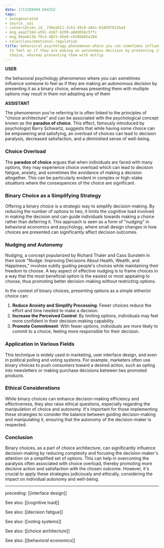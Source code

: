 ```yaml
---
date: 1713109494.664252
tags:
- autogenerated
- source__oai
- conversation_id__736ea511-3cb1-49c8-a8a1-818507021ba4
- msg_aaa2716d-e55c-4167-b299-a0dd656c5ffc
- msg_04ae813b-79cd-4821-95e0-c639b685a204
- colorclass/emotional-regulation
title: behavioral psychology phenomenon where you can sometimes influence someone
  to feel as if they are making an autonomous decision by presenting it as a binary
  choice, whereas presenting them with multip
---
```


**USER**

the behavioral psychology phenomenon where you can sometimes influence someone to feel as if they are making an autonomous decision by presenting it as a binary choice, whereas presenting them with multiple options may result in them not adopting any of them


**ASSISTANT**

The phenomenon you're referring to is often linked to the principles of "choice architecture" and can be associated with the psychological concept known as the **paradox of choice**. This effect, famously introduced by psychologist Barry Schwartz, suggests that while having some choice can be empowering and satisfying, an overload of choices can lead to decision paralysis, decreased satisfaction, and a diminished sense of well-being.

### Choice Overload

The **paradox of choice** argues that when individuals are faced with many options, they may experience choice overload which can lead to decision fatigue, anxiety, and sometimes the avoidance of making a decision altogether. This can be particularly evident in complex or high-stake situations where the consequences of the choice are significant.

### Binary Choice as a Simplifying Strategy

Offering a binary choice is a strategic way to simplify decision-making. By reducing the number of options to two, it limits the cognitive load involved in making the decision and can guide individuals towards making a choice rather than deferring it. This approach is seen as a form of "nudging" in behavioral economics and psychology, where small design changes in how choices are presented can significantly affect decision outcomes.

### Nudging and Autonomy

Nudging, a concept popularized by Richard Thaler and Cass Sunstein in their book "Nudge: Improving Decisions About Health, Wealth, and Happiness," involves subtly guiding people's choices while maintaining their freedom to choose. A key aspect of effective nudging is to frame choices in a way that the most beneficial option is the easiest or most appealing to choose, thus promoting better decision-making without restricting options.

In the context of binary choices, presenting options as a simple either/or choice can:

1. **Reduce Anxiety and Simplify Processing**: Fewer choices reduce the effort and time needed to make a decision.
2. **Increase the Perceived Control**: By limiting options, individuals may feel more confident in their decision-making capability.
3. **Promote Commitment**: With fewer options, individuals are more likely to commit to a choice, feeling more responsible for their decision.

### Application in Various Fields

This technique is widely used in marketing, user interface design, and even in political polling and voting systems. For example, marketers often use binary choices to push consumers toward a desired action, such as opting into newsletters or making purchase decisions between two promoted products.

### Ethical Considerations

While binary choices can enhance decision-making efficiency and effectiveness, they also raise ethical questions, especially regarding the manipulation of choice and autonomy. It's important for those implementing these strategies to consider the balance between guiding decision-making and manipulating it, ensuring that the autonomy of the decision-maker is respected.

### Conclusion

Binary choices, as a part of choice architecture, can significantly influence decision-making by reducing complexity and focusing the decision-maker's attention on a simplified set of options. This can help in overcoming the paralysis often associated with choice overload, thereby promoting more decisive action and satisfaction with the chosen outcome. However, it's crucial to apply these strategies judiciously and ethically, considering the impact on individual autonomy and well-being.


---

preceding: [[interface design]]

See also: [[cognitive load]]


See also: [[decision fatigue]]


See also: [[voting systems]]


See also: [[choice architecture]]


See also: [[behavioral economics]]